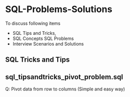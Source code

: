 # SQL-Problems-Solutions

To discuss following items 
- SQL Tips and Tricks, 
- SQL Concepts SQL Problems
- Interview Scenarios and Solutions

## SQL Tricks and Tips
## sql_tipsandtricks_pivot_problem.sql
Q: Pivot data from row to columns (Simple and easy way)
